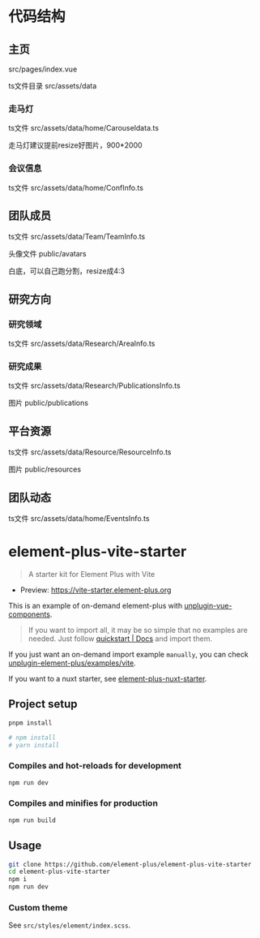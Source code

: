 # 代码结构
## 主页 

src/pages/index.vue

ts文件目录 src/assets/data

### 走马灯     

ts文件 src/assets/data/home/Carouseldata.ts

走马灯建议提前resize好图片，900\*2000

### 会议信息    

ts文件 src/assets/data/home/ConfInfo.ts

## 团队成员

ts文件 src/assets/data/Team/TeamInfo.ts

头像文件 public/avatars

白底，可以自己跑分割，resize成4:3

## 研究方向

### 研究领域 

ts文件 src/assets/data/Research/AreaInfo.ts

### 研究成果 

ts文件 src/assets/data/Research/PublicationsInfo.ts
        
图片  public/publications

## 平台资源

ts文件  src/assets/data/Resource/ResourceInfo.ts

图片    public/resources

## 团队动态

ts文件  src/assets/data/home/EventsInfo.ts


# element-plus-vite-starter

> A starter kit for Element Plus with Vite

- Preview: <https://vite-starter.element-plus.org>

This is an example of on-demand element-plus with [unplugin-vue-components](https://github.com/antfu/unplugin-vue-components).

> If you want to import all, it may be so simple that no examples are needed. Just follow [quickstart | Docs](https://element-plus.org/zh-CN/guide/quickstart.html) and import them.

If you just want an on-demand import example `manually`, you can check [unplugin-element-plus/examples/vite](https://github.com/element-plus/unplugin-element-plus/tree/main/examples/vite).

If you want to a nuxt starter, see [element-plus-nuxt-starter](https://github.com/element-plus/element-plus-nuxt-starter/).

## Project setup

```bash
pnpm install

# npm install
# yarn install
```

### Compiles and hot-reloads for development

```bash
npm run dev
```

### Compiles and minifies for production

```bash
npm run build
```

## Usage

```bash
git clone https://github.com/element-plus/element-plus-vite-starter
cd element-plus-vite-starter
npm i
npm run dev
```

### Custom theme

See `src/styles/element/index.scss`.

